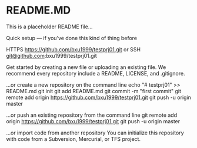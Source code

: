 README.MD
=========

This is a placeholder README file...

Quick setup — if you’ve done this kind of thing before

HTTPS
https://github.com/bxu1999/testprj01.git
or SSH
git@github.com:bxu1999/testprj01.git

Get started by creating a new file or uploading an existing file. We recommend every repository include a README, LICENSE, and .gitignore.

…or create a new repository on the command line
echo "# testprj01" >> README.md
git init
git add README.md
git commit -m "first commit"
git remote add origin https://github.com/bxu1999/testprj01.git
git push -u origin master

…or push an existing repository from the command line
git remote add origin https://github.com/bxu1999/testprj01.git
git push -u origin master

…or import code from another repository
You can initialize this repository with code from a Subversion, Mercurial, or TFS project.
